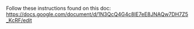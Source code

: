 Follow these instructions found on this doc: https://docs.google.com/document/d/1N3QcQ4G4c8IE7eE8JNAQw7DH7Z5_KcRF/edit
